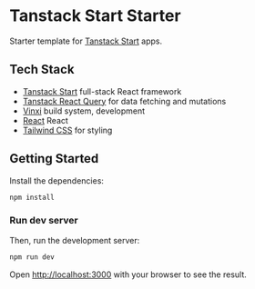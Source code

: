 # Tanstack Start Starter

Starter template for [Tanstack Start](https://tanstack.com/start/latest) apps.

## Tech Stack

- [Tanstack Start](https://tanstack.com/start/latest) full-stack React framework
- [Tanstack React Query](https://tanstack.com/query/latest) for data fetching and mutations
- [Vinxi](https://vinxi.dev/) build system, development
- [React](https://reactjs.org/) React
- [Tailwind CSS](https://tailwindcss.com/) for styling

## Getting Started

Install the dependencies:

```bash
npm install
```

### Run dev server

Then, run the development server:

```bash
npm run dev
```

Open [http://localhost:3000](http://localhost:3000) with your browser to see the result.
